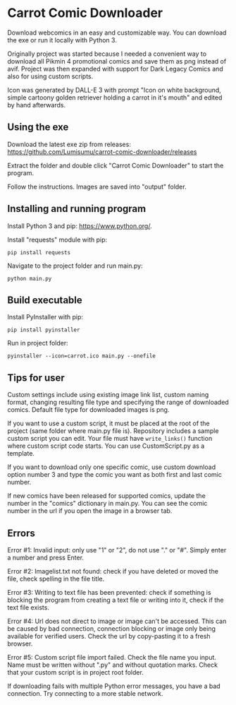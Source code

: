 # Carrot Comic Downloader

Download webcomics in an easy and customizable way. You can download the exe or run it locally with Python 3.

Originally project was started because I needed a convenient way to download all Pikmin 4 promotional comics and save them as png instead of avif. Project was then expanded with support for Dark Legacy Comics and also for using custom scripts.

Icon was generated by DALL-E 3 with prompt "Icon on white background, simple cartoony golden retriever holding a carrot in it's mouth" and edited by hand afterwards.

## Using the exe

Download the latest exe zip from releases: https://github.com/Lumisumu/carrot-comic-downloader/releases

Extract the folder and double click "Carrot Comic Downloader" to start the program.

Follow the instructions. Images are saved into "output" folder.

## Installing and running program

Install Python 3 and pip: https://www.python.org/.

Install "requests" module with pip:

```
pip install requests
```

Navigate to the project folder and run main.py:

```
python main.py
```

## Build executable

Install PyInstaller with pip:

```
pip install pyinstaller
```

Run in project folder:

```
pyinstaller --icon=carrot.ico main.py --onefile
```

## Tips for user

Custom settings include using existing image link list, custom naming format, changing resulting file type and specifying the range of downloaded comics. Default file type for downloaded images is png.

If you want to use a custom script, it must be placed at the root of the project (same folder where main.py file is). Repository includes a sample custom script you can edit. Your file must have `write_links()` function where custom script code starts. You can use CustomScript.py as a template.

If you want to download only one specific comic, use custom download option number 3 and type the comic you want as both first and last comic number.

If new comics have been released for supported comics, update the number in the "comics" dictionary in main.py. You can see the comic number in the url if you open the image in a browser tab.

## Errors

Error #1: Invalid input: only use "1" or "2", do not use "." or "#". Simply enter a number and press Enter.

Error #2: Imagelist.txt not found: check if you have deleted or moved the file, check spelling in the file title.

Error #3: Writing to text file has been prevented: check if something is blocking the program from creating a text file or writing into it, check if the text file exists.

Error #4: Url does not direct to image or image can't be accessed. This can be caused by bad connection, connection blocking or image only being available for verified users. Check the url by copy-pasting it to a fresh browser.

Error #5: Custom script file import failed. Check the file name you input. Name must be written without ".py" and without quotation marks. Check that your custom script is in project root folder.

If downloading fails with multiple Python error messages, you have a bad connection. Try connecting to a more stable network.
